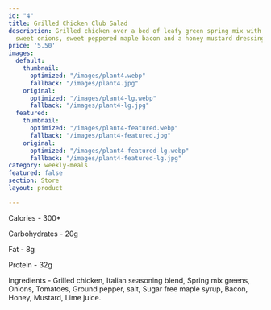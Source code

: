 ```yaml
---
id: "4"
title: Grilled Chicken Club Salad
description: Grilled chicken over a bed of leafy green spring mix with tomatoes chopped
  sweet onions, sweet peppered maple bacon and a honey mustard dressing.
price: '5.50'
images:
  default:
    thumbnail:
      optimized: "/images/plant4.webp"
      fallback: "/images/plant4.jpg"
    original:
      optimized: "/images/plant4-lg.webp"
      fallback: "/images/plant4-lg.jpg"
  featured:
    thumbnail:
      optimized: "/images/plant4-featured.webp"
      fallback: "/images/plant4-featured.jpg"
    original:
      optimized: "/images/plant4-featured-lg.webp"
      fallback: "/images/plant4-featured-lg.jpg"
category: weekly-meals
featured: false
section: Store
layout: product

---
```


Calories -  300*

Carbohydrates - 20g

Fat - 8g

Protein - 32g

Ingredients - Grilled chicken, Italian seasoning blend, Spring mix greens, Onions, Tomatoes, Ground pepper, salt, Sugar free maple syrup, Bacon, Honey, Mustard, Lime juice.